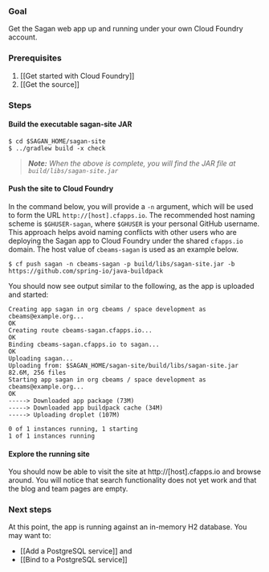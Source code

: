 ### Goal

Get the Sagan web app up and running under your own Cloud Foundry account.

### Prerequisites

1. [[Get started with Cloud Foundry]]
1. [[Get the source]]

### Steps

#### Build the executable sagan-site JAR

    $ cd $SAGAN_HOME/sagan-site
    $ ../gradlew build -x check

> _**Note:** When the above is complete, you will find the JAR file at `build/libs/sagan-site.jar`_

#### Push the site to Cloud Foundry

In the command below, you will provide a `-n` argument, which will be used to form the URL `http://[host].cfapps.io`. The recommended host naming scheme is `$GHUSER-sagan`, where `$GHUSER` is your personal GitHub username. This approach helps avoid naming conflicts with other users who are deploying the Sagan app to Cloud Foundry under the shared `cfapps.io` domain. The host value of `cbeams-sagan` is used as an example below.

    $ cf push sagan -n cbeams-sagan -p build/libs/sagan-site.jar -b https://github.com/spring-io/java-buildpack

You should now see output similar to the following, as the app is uploaded and started:

    Creating app sagan in org cbeams / space development as cbeams@example.org...
    OK
    Creating route cbeams-sagan.cfapps.io...
    OK
    Binding cbeams-sagan.cfapps.io to sagan...
    OK
    Uploading sagan...
    Uploading from: $SAGAN_HOME/sagan-site/build/libs/sagan-site.jar
    82.6M, 256 files    
    Starting app sagan in org cbeams / space development as cbeams@example.org...
    OK
    -----> Downloaded app package (73M)
    -----> Downloaded app buildpack cache (34M)
    -----> Uploading droplet (107M)

    0 of 1 instances running, 1 starting
    1 of 1 instances running

#### Explore the running site

You should now be able to visit the site at http://[host].cfapps.io and browse around. You will notice that search functionality does not yet work and that the blog and team pages are empty.


### Next steps

At this point, the app is running against an in-memory H2 database. You may want to:

 - [[Add a PostgreSQL service]] and
 - [[Bind to a PostgreSQL service]]